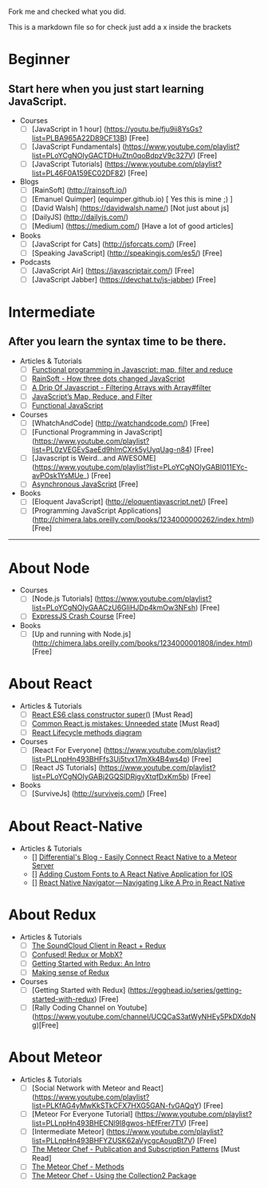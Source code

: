Fork me and checked what you did.

This is a markdown file so for check just add a x inside the brackets

# Beginner

## Start here when you just start learning JavaScript.

- Courses
  - [ ] [JavaScript in 1 hour] (https://youtu.be/fju9ii8YsGs?list=PLBA965A22D89CF13B) [Free]
  - [ ] [JavaScript Fundamentals] (https://www.youtube.com/playlist?list=PLoYCgNOIyGACTDHuZtn0qoBdpzV9c327V) [Free]
  - [ ] [JavaScript Tutorials] (https://www.youtube.com/playlist?list=PL46F0A159EC02DF82) [Free]

- Blogs
  - [ ] [RainSoft] (http://rainsoft.io/)
  - [ ] [Emanuel Quimper] (equimper.github.io) [ Yes this is mine ;) ] 
  - [ ] [David Walsh] (https://davidwalsh.name/) [Not just about js]
  - [ ] [DailyJS] (http://dailyjs.com/)
  - [ ] [Medium] (https://medium.com/) [Have a lot of good articles]

- Books
  - [ ] [JavaScript for Cats] (http://jsforcats.com/) [Free]
  - [ ] [Speaking JavaScript] (http://speakingjs.com/es5/) [Free]

- Podcasts
  - [ ] [JavaScript Air] (https://javascriptair.com/) [Free]
  - [ ] [JavaScript Jabber] (https://devchat.tv/js-jabber) [Free]

# Intermediate

## After you learn the syntax time to be there.

- Articles & Tutorials
  - [ ] [Functional programming in Javascript: map, filter and reduce](http://cryto.net/~joepie91/blog/2015/05/04/functional-programming-in-javascript-map-filter-reduce/)
  - [ ] [RainSoft - How three dots changed JavaScript](https://rainsoft.io/how-three-dots-changed-javascript/)
  - [ ] [A Drip Of Javascript - Filtering Arrays with Array#filter](http://adripofjavascript.com/blog/drips/filtering-arrays-with-array-filter)
  - [ ] [JavaScript’s Map, Reduce, and Filter](https://danmartensen.svbtle.com/javascripts-map-reduce-and-filter)
  - [ ] [Functional JavaScript](http://functionaljavascript.blogspot.ca/2013/07/functors.html)

- Courses 
  - [ ] [WhatchAndCode] (http://watchandcode.com/) [Free]
  - [ ] [Functional Programming in JavaScript] (https://www.youtube.com/playlist?list=PL0zVEGEvSaeEd9hlmCXrk5yUyqUag-n84) [Free]
  - [ ] [Javascript is Weird...and AWESOME] (https://www.youtube.com/playlist?list=PLoYCgNOIyGABI011EYc-avPOsk1YsMUe_) [Free]
  - [ ] [Asynchronous JavaScript](https://www.youtube.com/playlist?list=PL4cUxeGkcC9jAhrjtZ9U93UMIhnCc44MH) [Free]
 
- Books
  - [ ] [Eloquent JavaScript] (http://eloquentjavascript.net/) [Free]
  - [ ] [Programming JavaScript Applications] (http://chimera.labs.oreilly.com/books/1234000000262/index.html) [Free]
 
 ---
 
# About Node
  - Courses
    - [ ] [Node.js Tutorials] (https://www.youtube.com/playlist?list=PLoYCgNOIyGAACzU6GliHJDp4kmOw3NFsh) [Free]
    - [ ] [ExpressJS Crash Course](https://www.youtube.com/watch?v=gnsO8-xJ8rs&list=WL&index=8) [Free]
  - Books
    - [ ] [Up and running with Node.js] (http://chimera.labs.oreilly.com/books/1234000001808/index.html) [Free]

# About React
  - Articles & Tutorials
    - [ ] [React ES6 class constructor super()](http://cheng.logdown.com/posts/2016/03/26/683329) [Must Read]
    - [ ] [Common React.js mistakes: Unneeded state](http://reactkungfu.com/2015/09/common-react-dot-js-mistakes-unneeded-state/) [Must Read]
    - [ ] [React Lifecycle methods diagram](https://medium.com/@eddychang_86557/react-lifecycle-methods-diagram-38ac92bb6ff1#.n32v4fhqd)

  - Courses
    - [ ] [React For Everyone] (https://www.youtube.com/playlist?list=PLLnpHn493BHFfs3Uj5tvx17mXk4B4ws4p) [Free]
    - [ ] [React JS Tutorials] (https://www.youtube.com/playlist?list=PLoYCgNOIyGABj2GQSlDRjgvXtqfDxKm5b) [Free]
  
  - Books
    - [ ] [SurviveJs] (http://survivejs.com/) [Free]

# About React-Native
  - Articles & Tutorials
      - [] [Differential's Blog - Easily Connect React Native to a Meteor Server](http://blog.differential.com/easily-connect-react-native-to-a-meteor-server/)
      - [] [Adding Custom Fonts to A React Native Application for IOS](https://medium.com/@dabit3/adding-custom-fonts-to-react-native-b266b41bff7f#.pkgz2jhtr)
      - [] [React Native Navigator — Navigating Like A Pro in React Native](https://medium.com/@dabit3/react-native-navigator-navigating-like-a-pro-in-react-native-3cb1b6dc1e30#.gtbt2ky5s)
  
# About Redux
  - Articles & Tutorials
    - [ ] [The SoundCloud Client in React + Redux](http://www.robinwieruch.de/the-soundcloud-client-in-react-redux/)  
    - [ ] [Confused! Redux or MobX?](https://www.reddit.com/r/reactjs/comments/4npzq5/confused_redux_or_mobx/)
    - [ ] [Getting Started with Redux: An Intro](https://scotch.io/bar-talk/getting-started-with-redux-an-intro)
    - [ ] [Making sense of Redux](https://medium.freecodecamp.com/why-redux-makes-sense-to-me-and-how-i-conceptualize-it-c8a3a9db15ca#.70bavgpl1)

  - Courses
    - [ ] [Getting Started with Redux] (https://egghead.io/series/getting-started-with-redux) [Free]
    - [ ] [Rally Coding Channel on Youtube] (https://www.youtube.com/channel/UCQCaS3atWyNHEy5PkDXdpNg)[Free]
  
# About Meteor
  - Articles & Tutorials
    - [ ] [Social Network with Meteor and React] (https://www.youtube.com/playlist?list=PLKfAG4yMwKkSTkCFX7HXG5GAN-fvGAQqY) [Free]
    - [ ] [Meteor For Everyone Tutorial] (https://www.youtube.com/playlist?list=PLLnpHn493BHECNl9I8gwos-hEfFrer7TV) [Free]
    - [ ] [Intermediate Meteor] (https://www.youtube.com/playlist?list=PLLnpHn493BHFYZUSK62aVycgcAouqBt7V) [Free]
    - [ ] [The Meteor Chef - Publication and Subscription Patterns](https://themeteorchef.com/snippets/publication-and-subscription-patterns/) [Must Read]
    - [ ] [The Meteor Chef - Methods](https://themeteorchef.com/snippets/methods/)
    - [ ] [The Meteor Chef - Using the Collection2 Package](https://themeteorchef.com/snippets/using-the-collection2-package/)

